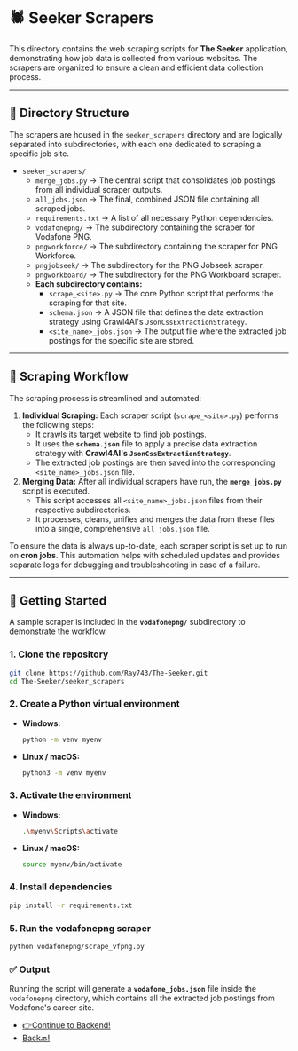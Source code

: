 # 🕷️ Seeker Scrapers

This directory contains the web scraping scripts for **The Seeker** application, demonstrating how job data is collected from various websites. The scrapers are organized to ensure a clean and efficient data collection process.

-----

## 📂 Directory Structure

The scrapers are housed in the `seeker_scrapers` directory and are logically separated into subdirectories, with each one dedicated to scraping a specific job site.

  * `seeker_scrapers/`
      * `merge_jobs.py` → The central script that consolidates job postings from all individual scraper outputs.
      * `all_jobs.json` → The final, combined JSON file containing all scraped jobs.
      * `requirements.txt` → A list of all necessary Python dependencies.
      * `vodafonepng/` → The subdirectory containing the scraper for Vodafone PNG.
      * `pngworkforce/` → The subdirectory containing the scraper for PNG Workforce.
      * `pngjobseek/` → The subdirectory for the PNG Jobseek scraper.
      * `pngworkboard/` → The subdirectory for the PNG Workboard scraper.
      * **Each subdirectory contains:**
          * `scrape_<site>.py` → The core Python script that performs the scraping for that site.
          * `schema.json` → A JSON file that defines the data extraction strategy using Crawl4AI's `JsonCssExtractionStrategy`.
          * `<site_name>_jobs.json` → The output file where the extracted job postings for the specific site are stored.

-----

## 🔄 Scraping Workflow

The scraping process is streamlined and automated:

1.  **Individual Scraping:** Each scraper script (`scrape_<site>.py`) performs the following steps:
      * It crawls its target website to find job postings.
      * It uses the **`schema.json`** file to apply a precise data extraction strategy with **Crawl4AI's `JsonCssExtractionStrategy`**.
      * The extracted job postings are then saved into the corresponding `<site_name>_jobs.json` file.
2.  **Merging Data:** After all individual scrapers have run, the **`merge_jobs.py`** script is executed.
      * This script accesses all `<site_name>_jobs.json` files from their respective subdirectories.
      * It processes, cleans, unifies and merges the data from these files into a single, comprehensive `all_jobs.json` file.

To ensure the data is always up-to-date, each scraper script is set up to run on **cron jobs**. This automation helps with scheduled updates and provides separate logs for debugging and troubleshooting in case of a failure.

-----

## 🚀 Getting Started

A sample scraper is included in the **`vodafonepng/`** subdirectory to demonstrate the workflow.

### **1. Clone the repository**

```bash
git clone https://github.com/Ray743/The-Seeker.git
cd The-Seeker/seeker_scrapers
```

### **2. Create a Python virtual environment**

  * **Windows:**
    ```bash
    python -m venv myenv
    ```
  * **Linux / macOS:**
    ```bash
    python3 -m venv myenv
    ```

### **3. Activate the environment**

  * **Windows:**
    ```bash
    .\myenv\Scripts\activate
    ```
  * **Linux / macOS:**
    ```bash
    source myenv/bin/activate
    ```

### **4. Install dependencies**

```bash
pip install -r requirements.txt
```

### **5. Run the vodafonepng scraper**

```bash
python vodafonepng/scrape_vfpng.py
```

### **✅ Output**

Running the script will generate a **`vodafone_jobs.json`** file inside the `vodafonepng` directory, which contains all the extracted job postings from Vodafone's career site.

* [👉Continue to Backend\!](https://github.com/Ray743/The-Seeker/tree/master/seeker_backend#readme)
* [Back🔙!](https://github.com/Ray743/The-Seeker/blob/master/Readme.md)
  
